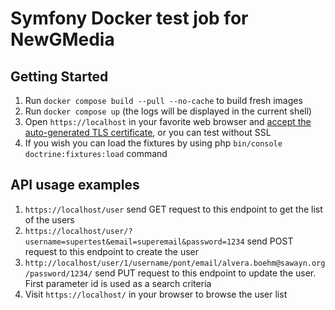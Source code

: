 # Symfony Docker test job for NewGMedia


## Getting Started

1. Run `docker compose build --pull --no-cache` to build fresh images
2. Run `docker compose up` (the logs will be displayed in the current shell)
3. Open `https://localhost` in your favorite web browser and [accept the auto-generated TLS certificate](https://stackoverflow.com/a/15076602/1352334), or you can test without SSL
4. If you wish you can load the fixtures by using php `bin/console doctrine:fixtures:load` command

## API usage examples 

1. `https://localhost/user` send GET request to this endpoint to get the list of the users
2. `https://localhost/user/?username=supertest&email=superemail&password=1234` send POST request to this endpoint to create the user
3. `http://localhost/user/1/username/pont/email/alvera.boehm@sawayn.org/password/1234/` send PUT request to this endpoint to update the user. First parameter id is used as a search criteria
4. Visit `https://localhost/` in your browser to browse the user list
